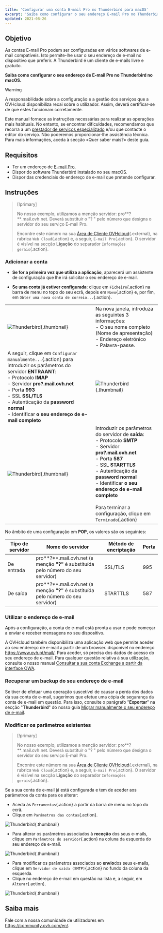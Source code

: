 ```yaml
---
title: 'Configurar uma conta E-mail Pro no Thunderbird para macOS'
excerpt: 'Saiba como configurar o seu endereço E-mail Pro no Thunderbird para macOS'
updated: 2021-08-26
---
```


## Objetivo

As contas E-mail Pro podem ser configuradas em vários softwares de e-mail compatíveis. Isto permite-lhe usar o seu endereço de e-mail no dispositivo que preferir. A Thunderbird é um cliente de e-mails livre e gratuito.

**Saiba como configurar o seu endereço de E-mail Pro no Thunderbird no macOS.**

> [!warning]
>
> A responsabilidade sobre a configuração e a gestão dos serviços que a OVHcloud disponibiliza recai sobre o utilizador. Assim, deverá certificar-se de que estes funcionam corretamente.
> 
> Este manual fornece as instruções necessárias para realizar as operações mais habituais. No entanto, se encontrar dificuldades, recomendamos que recorra a um [prestador de serviços especializado](https://partner.ovhcloud.com/pt/directory/) e/ou que contacte o editor do serviço. Não poderemos proporcionar-lhe assistência técnica. Para mais informações, aceda à secção «Quer saber mais?» deste guia.
> 

## Requisitos

- Ter um endereço de [E-mail Pro](/links/web/email-pro).
- Dispor do software Thunderbird instalado no seu macOS.
- Dispor das credenciais do endereço de e-mail que pretende configurar.
 
## Instruções

> [!primary]
>
> No nosso exemplo, utilizamos a menção servidor: pro**?**.mail.ovh.net. Deverá substituir o "? " pelo número que designa o servidor do seu serviço E-mail Pro.
>
> Encontre este número na sua [Área de Cliente OVHcloud](https://www.ovh.com/auth/?action=gotomanager&from=https://www.ovh.pt/&ovhSubsidiary=pt){.external}, na rubrica `Web Cloud`{.action} e, a seguir, `E-mail Pro`{.action}. O servidor é visível na secção **Ligação** do separador `Informações gerais`{.action}.
>

### Adicionar a conta

- **Se for a primeira vez que utiliza a aplicação**, aparecerá um assistente de configuração que lhe irá solicitar o seu endereço de e-mail.

- **Se uma conta já estiver configurada**: clique em `Ficheiro`{.action} na barra de menu no topo do seu ecrã, depois em `Novo`{.action} e, por fim, em `Obter uma nova conta de correio...`{.action}.

| | |
|---|---|
|![Thunderbird](images/thunderbird-mac-emailpro01.png){.thumbnail}|Na nova janela, introduza as seguintes 3 informações: <br>- O seu nome completo (Nome de apresentação)<br>- Endereço eletrónico <br>- Palavra-passe.|
|A seguir, clique em `Configurar manualmente...`{.action} para introduzir os parâmetros do servidor **ENTRAANT**: <br>- Protocolo **IMAP** <br>- Servidor **pro?.mail.ovh.net** <br>- Porta **993** <br>- SSL **SSL/TLS** <br>- Autenticação da **password normal** <br>- Identificar **o seu endereço de e-mail completo**|![Thunderbird](images/thunderbird-mac-emailpro02.png){.thumbnail}|
|![Thunderbird](images/thunderbird-mac-emailpro03.png){.thumbnail}|Introduzir os parâmetros do servidor de **saída**: <br>- Protocolo **SMTP** <br>- Servidor **pro?.mail.ovh.net** <br>- Porta **587** <br>- SSL **STARTTLS** <br>- Autenticação da **password normal** <br>- Identificar **o seu endereço de e-mail completo**<br><br>Para terminar a configuração, clique em `Terminado`{.action}|

No âmbito de uma configuração em **POP**, os valores são os seguintes:

|Tipo de servidor|Nome do servidor|Método de encriptação|Porta|
|---|---|---|---|
|De entrada|pro**?**.mail.ovh.net (a menção **"?"** é substituída pelo número do seu servidor)|SSL/TLS|995|
|De saída|pro**?**.mail.ovh.net (a menção **"?"** é substituída pelo número do seu servidor)|STARTTLS|587|

### Utilizar o endereço de e-mail

Após a configuração, a conta de e-mail está pronta a usar e pode começar a enviar e receber mensagens no seu dispositivo.

A OVHcloud também disponibiliza uma aplicação web que permite aceder ao seu endereço de e-mail a partir de um browser. disponível no endereço <https://www.ovh.pt/mail/>. Para aceder, só precisa dos dados de acesso do seu endereço de e-mail. Para qualquer questão relativa à sua utilização, consulte o nosso manual [Consultar a sua conta Exchange a partir da interface OWA](/pages/web_cloud/email_and_collaborative_solutions/using_the_outlook_web_app_webmail/email_owa).

### Recuperar um backup do seu endereço de e-mail

Se tiver de efetuar uma operação suscetível de causar a perda dos dados da sua conta de e-mail, sugerimos que efetue uma cópia de segurança da conta de e-mail em questão. Para isso, consulte o parágrafo "**Exportar**" na secção "**Thunderbird**" do nosso guia [Migrar manualmente o seu endereço de e-mail](/pages/web_cloud/email_and_collaborative_solutions/migrating/manual_email_migration).

### Modificar os parâmetros existentes

> [!primary]
>
> No nosso exemplo, utilizamos a menção servidor: pro**?**.mail.ovh.net. Deverá substituir o "? " pelo número que designa o servidor do seu serviço E-mail Pro.
>
> Encontre este número na sua [Área de Cliente OVHcloud](https://www.ovh.com/auth/?action=gotomanager&from=https://www.ovh.pt/&ovhSubsidiary=pt){.external}, na rubrica `Web Cloud`{.action} e, a seguir, `E-mail Pro`{.action}. O servidor é visível na secção **Ligação** do separador `Informações gerais`{.action}.
>

Se a sua conta de e-mail já está configurada e tem de aceder aos parâmetros da conta para os alterar:

- Aceda às `Ferramentas`{.action} a partir da barra de menu no topo do ecrã.
- Clique em `Parâmetros das contas`{.action}.

![Thunderbird](images/thunderbird-mac-emailpro04.png){.thumbnail}

- Para alterar os parâmetros associados à **receção** dos seus e-mails, clique em `Parâmetros do servidor`{.action} na coluna da esquerda do seu endereço de e-mail.

![Thunderbird](images/thunderbird-mac-emailpro05.png){.thumbnail}

- Para modificar os parâmetros associados ao **envio**dos seus e-mails, clique em `Servidor de saída (SMTP)`{.action} no fundo da coluna da esquerda.
- Clique no endereço de e-mail em questão na lista e, a seguir, em `Alterar`{.action}.

![Thunderbird](images/thunderbird-mac-emailpro06.png){.thumbnail}

## Saiba mais

Fale com a nossa comunidade de utilizadores em <https://community.ovh.com/en/>.